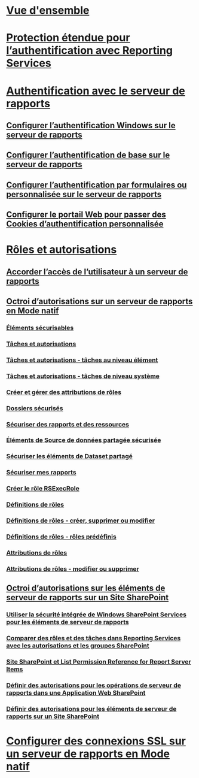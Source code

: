 # [Vue d'ensemble](reporting-services-security-and-protection.md)  
# [Protection étendue pour l’authentification avec Reporting Services](extended-protection-for-authentication-with-reporting-services.md)  
# [Authentification avec le serveur de rapports](authentication-with-the-report-server.md)  
## [Configurer l’authentification Windows sur le serveur de rapports](configure-windows-authentication-on-the-report-server.md)  
## [Configurer l’authentification de base sur le serveur de rapports](configure-basic-authentication-on-the-report-server.md)  
## [Configurer l’authentification par formulaires ou personnalisée sur le serveur de rapports](configure-custom-or-forms-authentication-on-the-report-server.md)  
## [Configurer le portail Web pour passer des Cookies d’authentification personnalisée](configure-the-web-portal-to-pass-custom-authentication-cookies.md)  
# [Rôles et autorisations](roles-and-permissions-reporting-services.md)  
## [Accorder l’accès de l’utilisateur à un serveur de rapports](grant-user-access-to-a-report-server.md)  
## [Octroi d’autorisations sur un serveur de rapports en Mode natif](granting-permissions-on-a-native-mode-report-server.md)  
### [Éléments sécurisables](securable-items.md)  
### [Tâches et autorisations](tasks-and-permissions.md)  
### [Tâches et autorisations - tâches au niveau élément](tasks-and-permissions-item-level-tasks.md)  
### [Tâches et autorisations - tâches de niveau système](tasks-and-permissions-system-level-tasks.md)  
### [Créer et gérer des attributions de rôles](create-and-manage-role-assignments.md)  
### [Dossiers sécurisés](secure-folders.md)  
### [Sécuriser des rapports et des ressources](secure-reports-and-resources.md)  
### [Éléments de Source de données partagée sécurisée](secure-shared-data-source-items.md)  
### [Sécuriser les éléments de Dataset partagé](secure-shared-dataset-items.md)  
### [Sécuriser mes rapports](secure-my-reports.md)  
### [Créer le rôle RSExecRole](create-the-rsexecrole.md)  
### [Définitions de rôles](role-definitions.md)  
### [Définitions de rôles - créer, supprimer ou modifier](role-definitions-create-delete-or-modify.md)  
### [Définitions de rôles - rôles prédéfinis](role-definitions-predefined-roles.md)  
### [Attributions de rôles](role-assignments.md)  
### [Attributions de rôles - modifier ou supprimer](role-assignments-modify-or-delete.md)  
## [Octroi d’autorisations sur les éléments de serveur de rapports sur un Site SharePoint](granting-permissions-on-report-server-items-on-a-sharepoint-site.md)  
### [Utiliser la sécurité intégrée de Windows SharePoint Services pour les éléments de serveur de rapports](use-built-in-security-in-windows-sharepoint-services-for-report-server-items.md)  
### [Comparer des rôles et des tâches dans Reporting Services avec les autorisations et les groupes SharePoint](reporting-services-roles-tasks-vs-sharepoint-groups-permissions.md)  
### [Site SharePoint et List Permission Reference for Report Server Items](sharepoint-site-and-list-permission-reference-for-report-server-items.md)  
### [Définir des autorisations pour les opérations de serveur de rapports dans une Application Web SharePoint](set-permissions-for-report-server-operations-in-a-sharepoint-web-application.md)  
### [Définir des autorisations pour les éléments de serveur de rapports sur un Site SharePoint](set-permissions-for-report-server-items-on-a-sharepoint-site.md)  
# [Configurer des connexions SSL sur un serveur de rapports en Mode natif](configure-ssl-connections-on-a-native-mode-report-server.md)  
